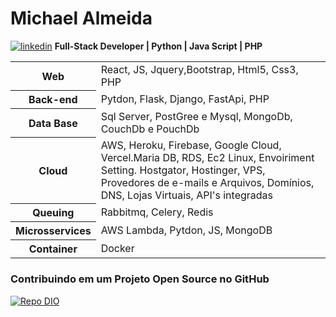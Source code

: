 # Michael Almeida
 [![linkedin](https://img.shields.io/badge/linkedin-0A66C2?style=for-the-badge&logo=linkedin&logoColor=white)](https://www.linkedin.com/in/michael-rocha-almeida-9a3b9120a) 
 **Full-Stack Developer | Python | Java Script | PHP**
<table>
 <tr><th>Web</th><td>React, JS, Jquery,Bootstrap, Html5, Css3, PHP</td></tr>
 <tr><th>Back-end</th><td>Pytdon, Flask, Django, FastApi, PHP</td></tr>
 <tr><th>Data Base</th><td>Sql Server, PostGree e Mysql, MongoDb, CouchDb e PouchDb</td></tr>
 <tr><th>Cloud</th><td>AWS, Heroku, Firebase, Google Cloud, Vercel.Maria DB, RDS, Ec2 Linux, Envoiriment Setting. Hostgator, Hostinger, VPS, Provedores de e-mails e Arquivos, Domínios, DNS, Lojas Virtuais, API's integradas</td></tr>
 <tr><th>Queuing</th><td>Rabbitmq, Celery, Redis</td></tr>
 <tr><th>Microsservices</th><td>AWS Lambda, Pytdon, JS, MongoDB</td></tr>
 <tr><th>Container</th><td>Docker</td></tr>
</table>

### Contribuindo em um Projeto Open Source no GitHub
[![Repo DIO ](https://github-readme-stats.vercel.app/api/pin/?username=elidianaandrade&repo=dio-lab-open-source&bg_color=000&border_color=30A3DC&show_icons=true&icon_color=30A3DC&title_color=E94D5F&text_color=FFF)](https://github.com/MichaelAC13/dio-curso-git-github.git)

